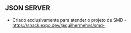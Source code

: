 ## JSON SERVER

- Criado exclusivamente para atender o projeto de SMD - https://snack.expo.dev/@guilhermehvs/smd-
